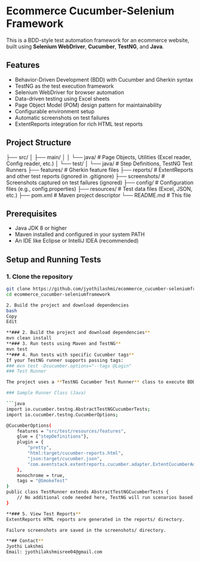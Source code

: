 # Ecommerce Cucumber-Selenium Framework

This is a BDD-style test automation framework for an ecommerce website, built using **Selenium WebDriver**, **Cucumber**, **TestNG**, and **Java**.

## Features

- Behavior-Driven Development (BDD) with Cucumber and Gherkin syntax  
- TestNG as the test execution framework  
- Selenium WebDriver for browser automation  
- Data-driven testing using Excel sheets  
- Page Object Model (POM) design pattern for maintainability  
- Configurable environment setup  
- Automatic screenshots on test failures  
- ExtentReports integration for rich HTML test reports  

## Project Structure

├── src/
│ ├── main/
│ │ └── java/ # Page Objects, Utilities (Excel reader, Config reader, etc.)
│ └── test/
│ └── java/ # Step Definitions, TestNG Test Runners
├── features/ # Gherkin feature files
├── reports/ # ExtentReports and other test reports (ignored in .gitignore)
├── screenshots/ # Screenshots captured on test failures (ignored)
├── config/ # Configuration files (e.g., config.properties)
├── resources/ # Test data files (Excel, JSON, etc.)
├── pom.xml # Maven project descriptor
└── README.md # This file

## Prerequisites

- Java JDK 8 or higher  
- Maven installed and configured in your system PATH  
- An IDE like Eclipse or IntelliJ IDEA (recommended)  

## Setup and Running Tests

### 1. Clone the repository

```bash
git clone https://github.com/jyothilashmi/ecommerce_cucumber-seleniumframework.git
cd ecommerce_cucumber-seleniumframework

2. Build the project and download dependencies
bash
Copy
Edit

**### 2. Build the project and download dependencies**
mvn clean install
**### 3. Run tests using Maven and TestNG**
mvn test
**### 4. Run tests with specific Cucumber tags**
If your TestNG runner supports passing tags:
### mvn test -Dcucumber.options="--tags @Login"
### Test Runner

The project uses a **TestNG Cucumber Test Runner** class to execute BDD scenarios with TestNG.

### Sample Runner Class (Java)

```java
import io.cucumber.testng.AbstractTestNGCucumberTests;
import io.cucumber.testng.CucumberOptions;

@CucumberOptions(
    features = "src/test/resources/features",
    glue = {"stepDefinitions"},
    plugin = {
        "pretty",
        "html:target/cucumber-reports.html",
        "json:target/cucumber.json",
        "com.aventstack.extentreports.cucumber.adapter.ExtentCucumberAdapter:"
    },
    monochrome = true,
    tags = "@SmokeTest"
)
public class TestRunner extends AbstractTestNGCucumberTests {
    // No additional code needed here, TestNG will run scenarios based on these options
}

**### 5. View Test Reports**
ExtentReports HTML reports are generated in the reports/ directory.

Failure screenshots are saved in the screenshots/ directory.

**## Contact**
Jyothi Lakshmi
Email: jyothilakshmisree04@gmail.com



